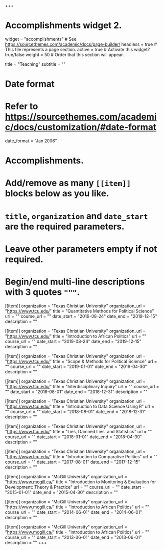 +++
# Accomplishments widget 2.
widget = "accomplishments"  # See https://sourcethemes.com/academic/docs/page-builder/
headless = true  # This file represents a page section.
active = true  # Activate this widget? true/false
weight = 50  # Order that this section will appear.

title = "Teaching"
subtitle = ""

# Date format
#   Refer to https://sourcethemes.com/academic/docs/customization/#date-format
date_format = "Jan 2006"

# Accomplishments.
#   Add/remove as many `[[item]]` blocks below as you like.
#   `title`, `organization` and `date_start` are the required parameters.
#   Leave other parameters empty if not required.
#   Begin/end multi-line descriptions with 3 quotes `"""`.

[[item]]
  organization = "Texas Christian University"
  organization_url = "https://www.tcu.edu/"
  title = "Quantitative Methods for Political Science"
  url = ""
  course_url = ""
  date_start = "2019-08-24"
  date_end = "2019-12-15"
  description = ""

[[item]]
  organization = "Texas Christian University"
  organization_url = "https://www.tcu.edu/"
  title = "Introduction to African Politics"
  url = ""
  course_url = ""
  date_start = "2019-08-24"
  date_end = "2019-12-15"
  description = ""
  
[[item]]
  organization = "Texas Christian University"
  organization_url = "https://www.tcu.edu/"
  title = "Scope & Methods for Political Science"
  url = ""
  course_url = ""
  date_start = "2019-01-01"
  date_end = "2019-04-30"
  description = ""
  
[[item]]
  organization = "Texas Christian University"
  organization_url = "https://www.tcu.edu/"
  title = "Interdisciplinary Inquiry"
  url = ""
  course_url = ""
  date_start = "2018-08-01"
  date_end = "2018-12-31"
  description = ""
    
[[item]]
  organization = "Texas Christian University"
  organization_url = "https://www.tcu.edu/"
  title = "Introduction to Data Science Using R"
  url = ""
  course_url = ""
  date_start = "2018-08-01"
  date_end = "2018-12-31"
  description = ""

[[item]]
  organization = "Texas Christian University"
  organization_url = "https://www.tcu.edu/"
  title = "Lies, Damned Lies, and Statistics"
  url = ""
  course_url = ""
  date_start = "2018-01-01"
  date_end = "2018-04-30"
  description = ""

[[item]]
  organization = "Texas Christian University"
  organization_url = "https://www.tcu.edu/"
  title = "Introduction to Comparative Politics"
  url = ""
  course_url = ""
  date_start = "2017-08-01"
  date_end = "2017-12-15"
  description = ""

[[item]]
  organization = "McGill University"
  organization_url = "https://www.mcgill.ca/"
  title = "Introduction to Monitoring & Evaluation for Development: Theory & Practice"
  url = ""
  course_url = ""
  date_start = "2015-01-01"
  date_end = "2015-04-30"
  description = ""

[[item]]
  organization = "McGill University"
  organization_url = "https://www.mcgill.ca/"
  title = "Introduction to African Politics"
  url = ""
  course_url = ""
  date_start = "2014-06-01"
  date_end = "2014-06-01"
  description = ""

[[item]]
  organization = "McGill University"
  organization_url = "https://www.mcgill.ca/"
  title = "Introduction to African Politics"
  url = ""
  course_url = ""
  date_start = "2013-06-01"
  date_end = "2013-06-01"
  description = ""
+++

